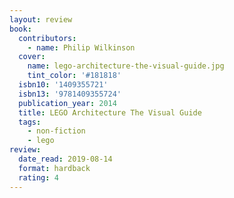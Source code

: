 ```yaml
---
layout: review
book:
  contributors:
    - name: Philip Wilkinson
  cover:
    name: lego-architecture-the-visual-guide.jpg
    tint_color: '#181818'
  isbn10: '1409355721'
  isbn13: '9781409355724'
  publication_year: 2014
  title: LEGO Architecture The Visual Guide
  tags:
    - non-fiction
    - lego
review:
  date_read: 2019-08-14
  format: hardback
  rating: 4
---
```

